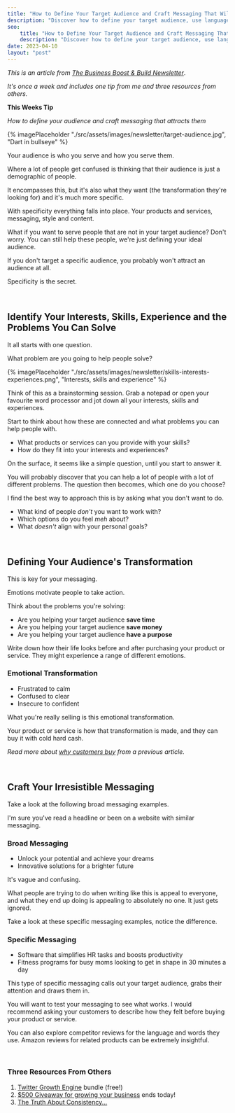 ```yaml
---
title: "How to Define Your Target Audience and Craft Messaging That Will Attract Them"
description: "Discover how to define your target audience, use language that speaks to your audience's wants and needs, grabs their attention and draws them in."
seo:
    title: "How to Define Your Target Audience and Craft Messaging That Will Attract Them"
    description: "Discover how to define your target audience, use language that speaks to your audience's wants and needs, grabs their attention and draws them in."
date: 2023-04-10
layout: "post"
---
```


*This is an article from [The Business Boost & Build Newsletter](/newsletter)*. 

*It's once a week and includes one tip from me and three resources from others.*

**This Weeks Tip**

*How to define your audience and craft messaging that attracts them*

{% imagePlaceholder "./src/assets/images/newsletter/target-audience.jpg", "Dart in bullseye" %}

Your audience is who you serve and how you serve them.

Where a lot of people get confused is thinking that their audience is just a demographic of people.

It encompasses this, but it's also what they want (the transformation they're looking for) and it's much more specific.

With specificity everything falls into place. Your products and services, messaging, style and content. 

What if you want to serve people that are not in your target audience? Don't worry. You can still help these people, we're just defining your ideal audience.

If you don't target a specific audience, you probably won't attract an audience at all.

Specificity is the secret.

&nbsp;
## Identify Your Interests, Skills, Experience and the Problems You Can Solve

It all starts with one question.

What problem are you going to help people solve?

{% imagePlaceholder "./src/assets/images/newsletter/skills-interests-experiences.png", "Interests, skills and  experience" %}

Think of this as a brainstorming session. Grab a notepad or open your favourite word processor and jot down all your interests, skills and experiences.

Start to think about how these are connected and what problems you can help people with.

- What products or services can you provide with your skills?
- How do they fit into your interests and experiences?

On the surface, it seems like a simple question, until you start to answer it.

You will probably discover that you can help a lot of people with a lot of different problems. The question then becomes, which one do you choose?

I find the best way to approach this is by asking what you don't want to do.

- What kind of people *don't* you want to work with?
- Which options do you feel *meh* about?
- What *doesn't* align with your personal goals?


&nbsp;
## Defining Your Audience's Transformation

This is key for your messaging.

Emotions motivate people to take action.

Think about the problems you're solving:

- Are you helping your target audience **save time**
- Are you helping your target audience **save money**
- Are you helping your target audience **have a purpose**

Write down how their life looks before and after purchasing your product or service. They might experience a range of different emotions.

### Emotional Transformation

- Frustrated to calm
- Confused to clear
- Insecure to confident

What you're really selling is this emotional transformation.

Your product or service is how that transformation is made, and they can buy it with cold hard cash.

*Read more about [why customers buy](/newsletters/why-customers-buy-and-the-levers-you-can-use/) from a previous article.*


&nbsp;
## Craft Your Irresistible Messaging

Take a look at the following broad messaging examples.

I'm sure you've read a headline or been on a website with similar messaging.

### Broad Messaging

- Unlock your potential and achieve your dreams
- Innovative solutions for a brighter future

It's vague and confusing.

What people are trying to do when writing like this is appeal to everyone, and what they end up doing is appealing to absolutely no one. It just gets ignored.

Take a look at these specific messaging examples, notice the difference.

### Specific Messaging

- Software that simplifies HR tasks and boosts productivity
- Fitness programs for busy moms looking to get in shape in 30 minutes a day

This type of specific messaging calls out your target audience, grabs their attention and draws them in.

You will want to test your messaging to see what works. I would recommend asking your customers to describe how they felt before buying your product or service.

You can also explore competitor reviews for the language and words they use. Amazon reviews for related products can be extremely insightful.

&nbsp;
### Three Resources From Others

1. [Twitter Growth Engine](https://edwardlatimore.gumroad.com/l/engine) bundle (free!)
2. [$500 Giveaway for growing your business](https://giveaway.get8am.com/) ends today!
3. [The Truth About Consistency...](https://www.youtube.com/watch?v=G3AoDm1Ep6Y&ab_channel=JayClouse)